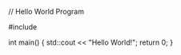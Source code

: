 
// Hello World Program

#include <iostream>

int main() {
    std::cout << "Hello World!";
    return 0;
}
